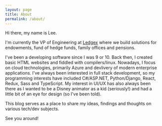 ```yaml
---
layout: page
title: About
permalink: /about/
---
```


Hi there, my name is Lee.

I'm currently the VP of Engineering at [Ledgex](http://ledgex.com) where we build solutions for endowments, fund of hedge funds, family offices and pensions.

I've been a developing software since I was 9 or 10. Back then, I created basic HTML websites and fiddled with compilers/linux. Nowadays, I focus on cloud technologies, primarily Azure and devlivery of modern enterprise applications. I've always been interested in full stack development, so my programming interests have included C#/ASP.NET, Python/Django, React, Redux, Sass and TypeScript. My interest in UI/UX has also always been there as I wanted to be a Disney animator as a kid (seriously!) and had a little bit of an eye for design (so I've been told).

This blog serves as a place to share my ideas, findings and thoughts on various tech/dev subjects. 

See you around!